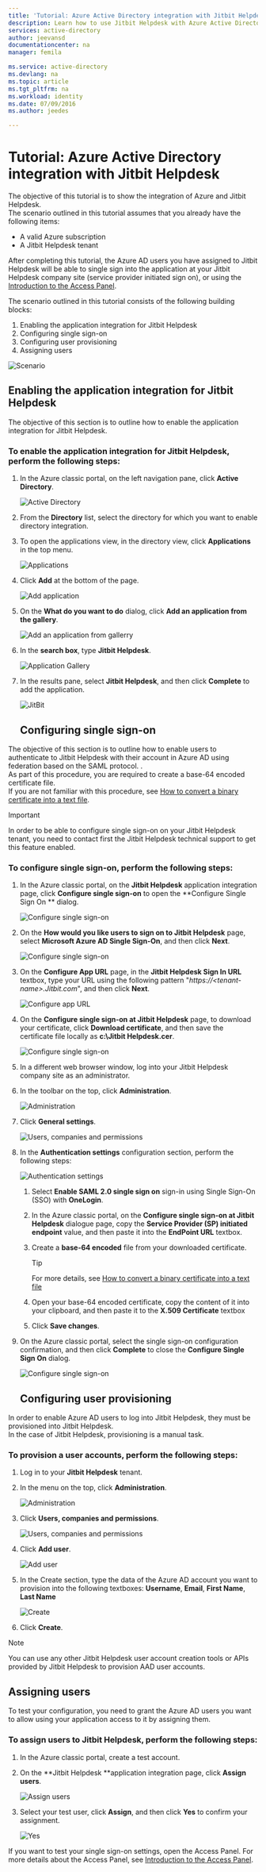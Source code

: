 ```yaml
---
title: 'Tutorial: Azure Active Directory integration with Jitbit Helpdesk | Microsoft Azure'
description: Learn how to use Jitbit Helpdesk with Azure Active Directory to enable single sign-on, automated provisioning, and more!
services: active-directory
author: jeevansd
documentationcenter: na
manager: femila

ms.service: active-directory
ms.devlang: na
ms.topic: article
ms.tgt_pltfrm: na
ms.workload: identity
ms.date: 07/09/2016
ms.author: jeedes

---
```

# Tutorial: Azure Active Directory integration with Jitbit Helpdesk
The objective of this tutorial is to show the integration of Azure and Jitbit Helpdesk.  
The scenario outlined in this tutorial assumes that you already have the following items:

* A valid Azure subscription
* A Jitbit Helpdesk tenant

After completing this tutorial, the Azure AD users you have assigned to Jitbit Helpdesk will be able to single sign into the application at your Jitbit Helpdesk company site (service provider initiated sign on), or using the [Introduction to the Access Panel](active-directory-saas-access-panel-introduction.md).

The scenario outlined in this tutorial consists of the following building blocks:

1. Enabling the application integration for Jitbit Helpdesk
2. Configuring single sign-on
3. Configuring user provisioning
4. Assigning users

![Scenario](./media/active-directory-saas-jitbit-helpdesk-tutorial/IC777676.png "Scenario")

## Enabling the application integration for Jitbit Helpdesk
The objective of this section is to outline how to enable the application integration for Jitbit Helpdesk.

### To enable the application integration for Jitbit Helpdesk, perform the following steps:
1. In the Azure classic portal, on the left navigation pane, click **Active Directory**.
   
   ![Active Directory](./media/active-directory-saas-jitbit-helpdesk-tutorial/IC700993.png "Active Directory")
2. From the **Directory** list, select the directory for which you want to enable directory integration.
3. To open the applications view, in the directory view, click **Applications** in the top menu.
   
   ![Applications](./media/active-directory-saas-jitbit-helpdesk-tutorial/IC700994.png "Applications")
4. Click **Add** at the bottom of the page.
   
   ![Add application](./media/active-directory-saas-jitbit-helpdesk-tutorial/IC749321.png "Add application")
5. On the **What do you want to do** dialog, click **Add an application from the gallery**.
   
   ![Add an application from gallerry](./media/active-directory-saas-jitbit-helpdesk-tutorial/IC749322.png "Add an application from gallerry")
6. In the **search box**, type **Jitbit Helpdesk**.
   
   ![Application Gallery](./media/active-directory-saas-jitbit-helpdesk-tutorial/IC777677.png "Application Gallery")
7. In the results pane, select **Jitbit Helpdesk**, and then click **Complete** to add the application.
   
   ![JitBit](./media/active-directory-saas-jitbit-helpdesk-tutorial/IC781008.png "JitBit")
   
   ## Configuring single sign-on

The objective of this section is to outline how to enable users to authenticate to Jitbit Helpdesk with their account in Azure AD using federation based on the SAML protocol. .  
As part of this procedure, you are required to create a base-64 encoded certificate file.  
If you are not familiar with this procedure, see [How to convert a binary certificate into a text file](http://youtu.be/PlgrzUZ-Y1o).

> [!IMPORTANT]
> In order to be able to configure single sign-on on your Jitbit Helpdesk tenant, you need to contact first the Jitbit Helpdesk technical support to get this feature enabled.
> 
> 

### To configure single sign-on, perform the following steps:
1. In the Azure classic portal, on the **Jitbit Helpdesk** application integration page, click **Configure single sign-on** to open the **Configure Single Sign On ** dialog.
   
   ![Configure single sign-on](./media/active-directory-saas-jitbit-helpdesk-tutorial/IC777678.png "Configure single sign-on")
2. On the **How would you like users to sign on to Jitbit Helpdesk** page, select **Microsoft Azure AD Single Sign-On**, and then click **Next**.
   
   ![Configure single sign-on](./media/active-directory-saas-jitbit-helpdesk-tutorial/IC777679.png "Configure single sign-on")
3. On the **Configure App URL** page, in the **Jitbit Helpdesk Sign In URL** textbox, type your URL using the following pattern "*https://\<tenant-name\>.Jitbit.com*", and then click **Next**.
   
   ![Configure app URL](./media/active-directory-saas-jitbit-helpdesk-tutorial/IC777528.png "Configure app URL")
4. On the **Configure single sign-on at Jitbit Helpdesk** page, to download your certificate, click **Download certificate**, and then save the certificate file locally as **c:\\Jitbit Helpdesk.cer**.
   
   ![Configure single sign-on](./media/active-directory-saas-jitbit-helpdesk-tutorial/IC777680.png "Configure single sign-on")
5. In a different web browser window, log into your Jitbit Helpdesk company site as an administrator.
6. In the toolbar on the top, click **Administration**.
   
   ![Administration](./media/active-directory-saas-jitbit-helpdesk-tutorial/IC777681.png "Administration")
7. Click **General settings**.
   
   ![Users, companies and permissions](./media/active-directory-saas-jitbit-helpdesk-tutorial/IC777682.png "Users, companies and permissions")
8. In the **Authentication settings** configuration section, perform the following steps:
   
   ![Authentication settings](./media/active-directory-saas-jitbit-helpdesk-tutorial/IC777683.png "Authentication settings")
   
   1. Select **Enable SAML 2.0 single sign on** sign-in using Single Sign-On (SSO) with **OneLogin**.
   2. In the Azure classic portal, on the **Configure single sign-on at Jitbit Helpdesk** dialogue page, copy the **Service Provider (SP) initiated endpoint** value, and then paste it into the **EndPoint URL** textbox.
   3. Create a **base-64 encoded** file from your downloaded certificate.
      
      > [!TIP]
      > For more details, see [How to convert a binary certificate into a text file](http://youtu.be/PlgrzUZ-Y1o)
      > 
      > 
   4. Open your base-64 encoded certificate, copy the content of it into your clipboard, and then paste it to the **X.509 Certificate** textbox
   5. Click **Save changes**.
9. On the Azure classic portal, select the single sign-on configuration confirmation, and then click **Complete** to close the **Configure Single Sign On** dialog.
   
   ![Configure single sign-on](./media/active-directory-saas-jitbit-helpdesk-tutorial/IC777684.png "Configure single sign-on")
   
   ## Configuring user provisioning

In order to enable Azure AD users to log into Jitbit Helpdesk, they must be provisioned into Jitbit Helpdesk.  
In the case of Jitbit Helpdesk, provisioning is a manual task.

### To provision a user accounts, perform the following steps:
1. Log in to your **Jitbit Helpdesk** tenant.
2. In the menu on the top, click **Administration**.
   
   ![Administration](./media/active-directory-saas-jitbit-helpdesk-tutorial/IC777681.png "Administration")
3. Click **Users, companies and permissions**.
   
   ![Users, companies and permissions](./media/active-directory-saas-jitbit-helpdesk-tutorial/IC777682.png "Users, companies and permissions")
4. Click **Add user**.
   
   ![Add user](./media/active-directory-saas-jitbit-helpdesk-tutorial/IC777685.png "Add user")
5. In the Create section, type the data of the Azure AD account you want to provision into the following textboxes: **Username**, **Email**, **First Name**, **Last Name**
   
   ![Create](./media/active-directory-saas-jitbit-helpdesk-tutorial/IC777686.png "Create")
6. Click **Create**.

> [!NOTE]
> You can use any other Jitbit Helpdesk user account creation tools or APIs provided by Jitbit Helpdesk to provision AAD user accounts.
> 
> 

## Assigning users
To test your configuration, you need to grant the Azure AD users you want to allow using your application access to it by assigning them.

### To assign users to Jitbit Helpdesk, perform the following steps:
1. In the Azure classic portal, create a test account.
2. On the **Jitbit Helpdesk **application integration page, click **Assign users**.
   
   ![Assign users](./media/active-directory-saas-jitbit-helpdesk-tutorial/IC777687.png "Assign users")
3. Select your test user, click **Assign**, and then click **Yes** to confirm your assignment.
   
   ![Yes](./media/active-directory-saas-jitbit-helpdesk-tutorial/IC767830.png "Yes")

If you want to test your single sign-on settings, open the Access Panel. For more details about the Access Panel, see [Introduction to the Access Panel](active-directory-saas-access-panel-introduction.md).


